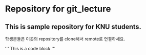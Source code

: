 # Repository for git_lecture
## This is sample repository for KNU students.

학생분들은 이곳의 repository를 clone해서 remote로 연결하세요.

'''
This is a code block
'''

